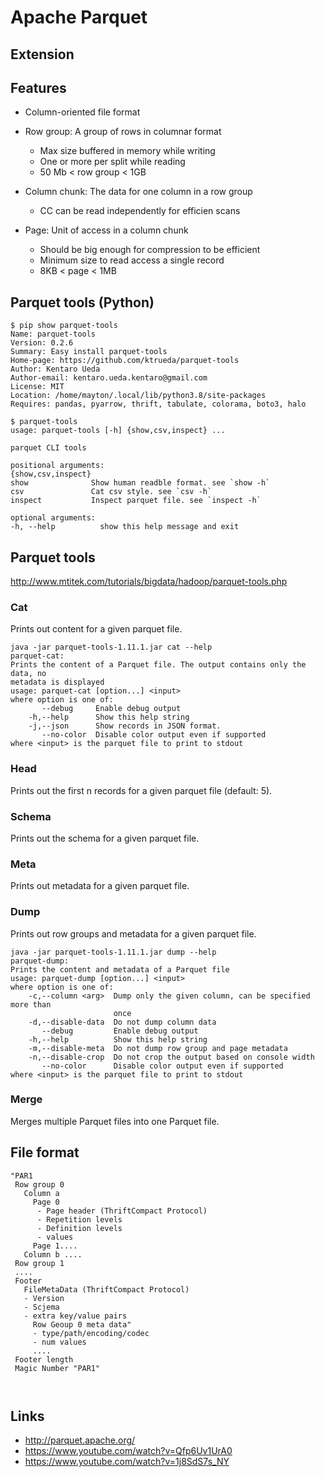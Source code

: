 # Apache Parquet

## Extension



## Features

* Column-oriented file format
* Row group: A group of rows in columnar format
  * Max size buffered in memory while writing
  * One or more per split while reading
  * 50 Mb < row group < 1GB
    
* Column chunk: The data for one column in a row group
  * CC can be read independently for efficien scans
    
* Page: Unit of access in a column chunk
  * Should be big enough for compression to be efficient
  * Minimum size to read access a single record  
  * 8KB < page < 1MB  

## Parquet tools (Python)

```
$ pip show parquet-tools
Name: parquet-tools
Version: 0.2.6
Summary: Easy install parquet-tools
Home-page: https://github.com/ktrueda/parquet-tools
Author: Kentaro Ueda
Author-email: kentaro.ueda.kentaro@gmail.com
License: MIT
Location: /home/mayton/.local/lib/python3.8/site-packages
Requires: pandas, pyarrow, thrift, tabulate, colorama, boto3, halo
```

```
$ parquet-tools
usage: parquet-tools [-h] {show,csv,inspect} ...

parquet CLI tools

positional arguments:
{show,csv,inspect}
show              Show human readble format. see `show -h`
csv               Cat csv style. see `csv -h`
inspect           Inspect parquet file. see `inspect -h`

optional arguments:
-h, --help          show this help message and exit
```


## Parquet tools

http://www.mtitek.com/tutorials/bigdata/hadoop/parquet-tools.php

### Cat

Prints out content for a given parquet file.
```
java -jar parquet-tools-1.11.1.jar cat --help
parquet-cat:
Prints the content of a Parquet file. The output contains only the data, no
metadata is displayed
usage: parquet-cat [option...] <input>
where option is one of:
       --debug     Enable debug output
    -h,--help      Show this help string
    -j,--json      Show records in JSON format.
       --no-color  Disable color output even if supported
where <input> is the parquet file to print to stdout
```

### Head

Prints out the first n records for a given parquet file (default: 5).

### Schema

Prints out the schema for a given parquet file.

### Meta

Prints out metadata for a given parquet file.

### Dump

  Prints out row groups and metadata for a given parquet file.

```
java -jar parquet-tools-1.11.1.jar dump --help
parquet-dump:
Prints the content and metadata of a Parquet file
usage: parquet-dump [option...] <input>
where option is one of:
    -c,--column <arg>  Dump only the given column, can be specified more than
                       once
    -d,--disable-data  Do not dump column data
       --debug         Enable debug output
    -h,--help          Show this help string
    -m,--disable-meta  Do not dump row group and page metadata
    -n,--disable-crop  Do not crop the output based on console width
       --no-color      Disable color output even if supported
where <input> is the parquet file to print to stdout

```

### Merge

  Merges multiple Parquet files into one Parquet file.

## File format

```
"PAR1 
 Row group 0
   Column a
     Page 0
      - Page header (ThriftCompact Protocol)
      - Repetition levels
      - Definition levels
      - values
     Page 1....
   Column b ....  
 Row group 1
 ....
 Footer
   FileMetaData (ThriftCompact Protocol)
   - Version
   - Scjema
   - extra key/value pairs
     Row Geoup 0 meta data"
     - type/path/encoding/codec
     - num values
     ....
 Footer length
 Magic Number "PAR1"    
 
 
```

## Links

* http://parquet.apache.org/
* https://www.youtube.com/watch?v=Qfp6Uv1UrA0
* https://www.youtube.com/watch?v=1j8SdS7s_NY